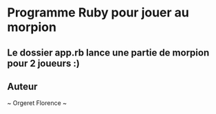 # Programme Ruby pour jouer au morpion

## Le dossier app.rb lance une partie de morpion pour 2 joueurs :)

## Auteur 

~ Orgeret Florence ~
